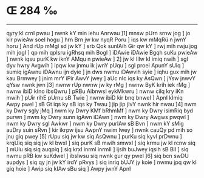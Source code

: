 # Œ 284 ‰
---
qyry kI crnI pwau ] nwnk kY min iehu Anrwau ]1] mnsw pUrn srnw
jog ] jo kir pwieAw soeI hogu ] hrn Brn jw kw nyqR Poru ] iqs kw mMqRü
n jwnY horu ] And rUp mMgl sd jw kY ] srb Qok sunIAih Gir qw kY ]
rwj mih rwju jog mih jogI ] qp mih qpIsru igRhsq mih BogI ] iDAwie
iDAwie Bgqh suKu pwieAw ] nwnk iqsu purK kw iknY AMqu n pwieAw ]
2] jw kI lIlw kI imiq nwih ] sgl dyv hwry Avgwih ] ipqw kw jnmu
ik jwnY pUqu ] sgl proeI ApunY sUiq ] sumiq igAwnu iDAwnu ijn dyie ]
jn dws nwmu iDAwvih syie ] iqhu gux mih jw kau Brmwey ] jnim mrY
iPir AwvY jwey ] aUc nIc iqs ky AsQwn ] jYsw jnwvY qYsw nwnk jwn
]3] nwnw rUp nwnw jw ky rMg ] nwnw ByK krih iek rMg ] nwnw ibiD kIno
ibsQwru ] pRBu AibnwsI eykMkwru ] nwnw cilq kry iKn mwih ] pUir rihE
pUrnu sB Twie ] nwnw ibiD kir bnq bnweI ] ApnI kImiq Awpy pweI ]
sB Gt iqs ky sB iqs ky Twau ] jip jip jIvY nwnk hir nwau ]4] nwm
ky Dwry sgly jMq ] nwm ky Dwry KMf bRhmMf ] nwm ky Dwry isimRiq byd purwn
] nwm ky Dwry sunn igAwn iDAwn ] nwm ky Dwry Awgws pwqwl ] nwm ky
Dwry sgl Awkwr ] nwm ky Dwry purIAw sB Bvn ] nwm kY sMig auDry suin
sRvn ] kir ikrpw ijsu AwpnY nwim lwey ] nwnk cauQy pd mih so jnu
giq pwey ]5] rUpu siq jw kw siq AsQwnu ] purKu siq kyvl prDwnu ]
krqUiq siq siq jw kI bwxI ] siq purK sB mwih smwxI ] siq krmu jw
kI rcnw siq ] mUlu siq siq auqpiq ] siq krxI inrml inrmlI ]
ijsih buJwey iqsih sB BlI ] siq nwmu pRB kw suKdweI ] ibsÍwsu siq
nwnk gur qy pweI ]6] siq bcn swDU aupdys ] siq qy jn jw kY irdY
pRvys ] siq inriq bUJY jy koie ] nwmu jpq qw kI giq hoie ] Awip siq
kIAw sBu siq ] Awpy jwnY ApnI
####
